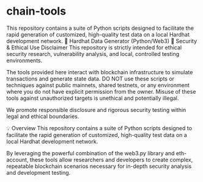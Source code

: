 # chain-tools
This repository contains a suite of Python scripts designed to facilitate the rapid generation of customized, high-quality test data on a local Hardhat development network.
🐍 Hardhat Data Generator (Python/Web3)
🚨 Security & Ethical Use Disclaimer
This repository is strictly intended for ethical security research, vulnerability analysis, and local, controlled testing environments.

The tools provided here interact with blockchain infrastructure to simulate transactions and generate state data. DO NOT use these scripts or techniques against public mainnets, shared testnets, or any environment where you do not have explicit permission from the owner. Misuse of these tools against unauthorized targets is unethical and potentially illegal.

We promote responsible disclosure and rigorous security testing within legal and ethical boundaries.

💡 Overview
This repository contains a suite of Python scripts designed to facilitate the rapid generation of customized, high-quality test data on a local Hardhat development network.

By leveraging the powerful combination of the web3.py library and eth-account, these tools allow researchers and developers to create complex, repeatable blockchain scenarios necessary for in-depth security analysis and development testing.
